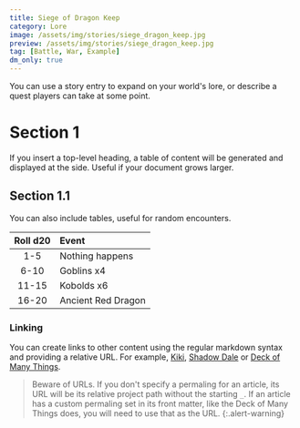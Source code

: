 ```yaml
---
title: Siege of Dragon Keep
category: Lore
image: /assets/img/stories/siege_dragon_keep.jpg
preview: /assets/img/stories/siege_dragon_keep.jpg
tag: [Battle, War, Example]
dm_only: true
---
```


You can use a story entry to expand on your world's lore, or describe a quest players can take at some point.

# Section 1

If you insert a top-level heading, a table of content will be generated and displayed at the side. Useful if your document grows larger.

## Section 1.1

You can also include tables, useful for random encounters.

| Roll d20 | Event |
|:--------:|:------|
| 1-5       | Nothing happens |
| 6-10      | Goblins x4    |
| 11-15     | Kobolds x6    |
| 16-20     | Ancient Red Dragon |

### Linking

You can create links to other content using the regular markdown syntax and providing a relative URL. For example, [Kiki](/characters/kiki), [Shadow Dale](/locations/shadowdale) or [Deck of Many Things](/deckofmanythings).

>Beware of URLs. If you don't specify a permaling for an article, its URL will be its relative project path without the starting `_`. If an article has a custom permaling set in its front matter, like the Deck of Many Things does, you will need to use that as the URL.
{:.alert-warning}

